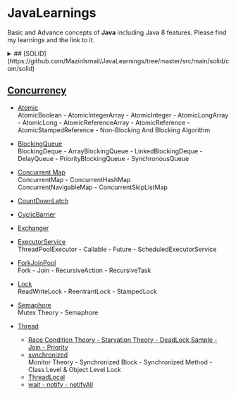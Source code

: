 # JavaLearnings
Basic and Advance concepts of **Java** including Java 8 features. Please find my learnings and the link to it.

<details>
<summary>
## [SOLID](https://github.com/MazinIsmail/JavaLearnings/tree/master/src/main/solid/com/solid)
</summary>
Single Responsibility Principle - Open Closed Principle - Liskov Substitution Principle - Interface Segregation Principle - Dependency Inversion Principle.
</details>

## [Concurrency](https://github.com/MazinIsmail/JavaLearnings/tree/master/src/main/concurrency/com)

* [Atomic](https://github.com/MazinIsmail/JavaLearnings/tree/master/src/main/concurrency/com/atomic/learnings)<br/>
AtomicBoolean - AtomicIntegerArray - AtomicInteger - AtomicLongArray - AtomicLong - AtomicReferenceArray - AtomicReference - AtomicStampedReference - Non-Blocking And Blocking Algorithm

* [BlockingQueue](https://github.com/MazinIsmail/JavaLearnings/tree/master/src/main/concurrency/com/blockingQueue/learnings)<br/>
BlockingDeque - ArrayBlockingQueue - LinkedBlockingDeque - DelayQueue - PriorityBlockingQueue - SynchronousQueue
    
* [Concurrent Map](https://github.com/MazinIsmail/JavaLearnings/tree/master/src/main/concurrency/com/concurrentMap/learnings)<br/>
ConcurrentMap - ConcurrentHashMap<br />
ConcurrentNavigableMap - ConcurrentSkipListMap

* [CountDownLatch](https://github.com/MazinIsmail/JavaLearnings/tree/master/src/main/concurrency/com/countDownLatch/learnings)<br/>

* [CyclicBarrier](https://github.com/MazinIsmail/JavaLearnings/tree/master/src/main/concurrency/com/cyclicBarrier/learnings)<br/>

* [Exchanger](https://github.com/MazinIsmail/JavaLearnings/tree/master/src/main/concurrency/com/exchanger/learnings)<br/>

* [ExecutorService](https://github.com/MazinIsmail/JavaLearnings/tree/master/src/main/concurrency/com/executorService/learnings)<br/>
ThreadPoolExecutor - Callable - Future - ScheduledExecutorService

* [ForkJoinPool](https://github.com/MazinIsmail/JavaLearnings/tree/master/src/main/concurrency/com/forkJoinPool/learnings)<br/>
Fork - Join - RecursiveAction - RecursiveTask

* [Lock](https://github.com/MazinIsmail/JavaLearnings/tree/master/src/main/concurrency/com/lock/learnings)<br/>
ReadWriteLock - ReentrantLock - StampedLock

* [Semaphore](https://github.com/MazinIsmail/JavaLearnings/tree/master/src/main/concurrency/com/semaphore/learnings)<br/>
Mutex Theory - Semaphore

* [Thread](https://github.com/MazinIsmail/JavaLearnings/tree/master/src/main/concurrency/com/thread)<br/>
	* [Race Condition Theory - Starvation Theory - DeadLock Sample - Join - Priority](https://github.com/MazinIsmail/JavaLearnings/tree/master/src/main/concurrency/com/thread/learnings)<br/>
	* [synchronized](https://github.com/MazinIsmail/JavaLearnings/tree/master/src/main/concurrency/com/thread/synchronizedLearnings)<br/>
	Monitor Theory - Synchronized Block - Synchronized Method - Class Level & Object Level Lock<br/>
	* [ThreadLocal](https://github.com/MazinIsmail/JavaLearnings/tree/master/src/main/concurrency/com/thread/threadlocal)<br/>
	* [wait - notify - notifyAll](https://github.com/MazinIsmail/JavaLearnings/tree/master/src/main/concurrency/com/thread/waitNotifyNotifyAll)<br/>


